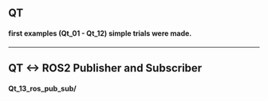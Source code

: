 ## QT
#### first examples (Qt_01 - Qt_12) simple trials were made.
---------------------------------

## QT <-> ROS2 Publisher and Subscriber
####  Qt_13_ros_pub_sub/